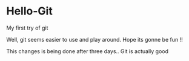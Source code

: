 # Hello-Git
My first try of git

Well, git seems easier to use and play around. Hope its gonne be fun !!

This changes is being done after three days.. Git is actually good

